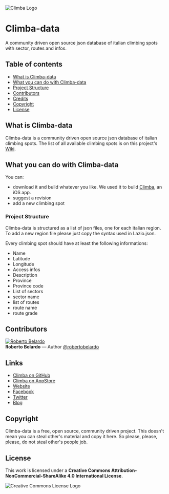 ![Climba Logo](http://i.imgur.com/m8RZceD.png)

Climba-data
===========

A community driven open source json database of italian climbing spots with sector, routes and infos. 

## Table of contents
- [What is Climba-data](#what-is-climba-data)
- [What you can do with Climba-data](#what-you-can-do-with-climba-data)
 - [Project Structure](#project-structure)
- [Contributors](#contributors)
- [Credits](#links)
- [Copyright](#copyright)
- [License](#license)

## What is Climba-data
Climba-data is a community driven open source json database of italian climbing spots. The list of all available climbing spots is on this project's [Wiki](https://github.com/backslash451/Climba-data/wiki/Lista-falesie).

## What you can do with Climba-data
You can:
- download it and build whatever you like. We used it to build [Climba](https://github.com/backslash451/Climba), an iOS app.
- suggest a revision
- add a new climbing spot

### Project Structure
Climba-data is structured as a list of json files, one for each italian region. To add a new region file please just copy the syntax used in Lazio.json.

Every climbing spot should have at least the following informations:
 - Name
 - Latitude
 - Longitude
 - Access infos
 - Description
 - Province
 - Province code
 - List of sectors
  - sector name
  - list of routes
   - route name
   - route grade

## Contributors
<a href="https://twitter.com/robertobelardo" target="_blank"><img src="https://avatars3.githubusercontent.com/u/43101?v=2&s=96" alt="Roberto Belardo"></a>  
**Roberto Belardo** — Author 
<a href="https://twitter.com/robertobelardo" target="_blank">@robertobelardo</a>

## Links
 - [Climba on GitHub](https://github.com/backslash451/Climba)
 - [Climba on AppStore]()
 - [Website](http://climba.parseapp.com)
 - [Facebook](https://www.facebook.com/climba.app.page)
 - [Twitter](https://twitter.com/climba_app)
 - [Blog](http://backslash451.github.io)

## Copyright
Climba-data is a free, open source, community driven project. This doesn't mean you can steal other's material and copy it here. So please, please, please, do not steal other's people job.

## License
This work is licensed under a **Creative Commons Attribution-NonCommercial-ShareAlike 4.0 International License**. 

![Creative Commons License Logo](https://i.creativecommons.org/l/by-nc-sa/4.0/88x31.png "License")
